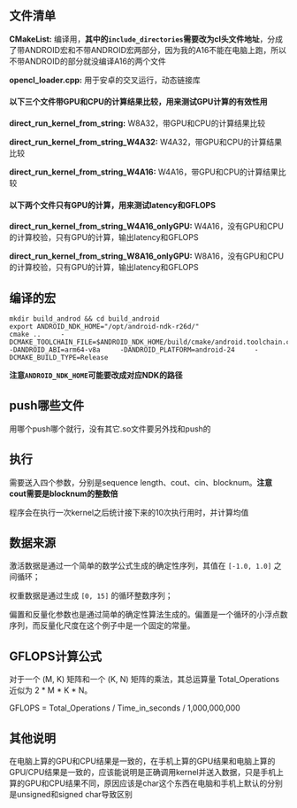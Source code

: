 ## 文件清单

**CMakeList:** 编译用，**其中的`include_directories`需要改为cl头文件地址**，分成了带ANDROID宏和不带ANDROID宏两部分，因为我的A16不能在电脑上跑，所以不带ANDROID的部分就没编译A16的两个文件

**opencl_loader.cpp:** 用于安卓的交叉运行，动态链接库

#### 以下三个文件带GPU和CPU的计算结果比较，用来测试GPU计算的有效性用

**direct_run_kernel_from_string:** W8A32，带GPU和CPU的计算结果比较

**direct_run_kernel_from_string_W4A32:** W4A32，带GPU和CPU的计算结果比较  

**direct_run_kernel_from_string_W4A16:** W4A16，带GPU和CPU的计算结果比较  

#### 以下两个文件只有GPU的计算，用来测试latency和GFLOPS

**direct_run_kernel_from_string_W4A16_onlyGPU:** W4A16，没有GPU和CPU的计算校验，只有GPU的计算，输出latency和GFLOPS

**direct_run_kernel_from_string_W8A16_onlyGPU:** W8A16，没有GPU和CPU的计算校验，只有GPU的计算，输出latency和GFLOPS

## 编译的宏

```
mkdir build_androd && cd build_android
export ANDROID_NDK_HOME="/opt/android-ndk-r26d/"
cmake ..     -DCMAKE_TOOLCHAIN_FILE=$ANDROID_NDK_HOME/build/cmake/android.toolchain.cmake     -DANDROID_ABI=arm64-v8a     -DANDROID_PLATFORM=android-24     -DCMAKE_BUILD_TYPE=Release
```

**注意`ANDROID_NDK_HOME`可能要改成对应NDK的路径**

## push哪些文件

用哪个push哪个就行，没有其它.so文件要另外找和push的

## 执行

需要送入四个参数，分别是sequence length、cout、cin、blocknum。**注意cout需要是blocknum的整数倍**

程序会在执行一次kernel之后统计接下来的10次执行用时，并计算均值

## 数据来源

激活数据是通过一个简单的数学公式生成的确定性序列，其值在 `[-1.0, 1.0]` 之间循环；

权重数据是通过生成 `[0, 15]` 的循环整数序列；

偏置和反量化参数也是通过简单的确定性算法生成的。偏置是一个循环的小浮点数序列，而反量化尺度在这个例子中是一个固定的常量。

## GFLOPS计算公式

对于一个 (M, K) 矩阵和一个 (K, N) 矩阵的乘法，其总运算量 Total_Operations 近似为 2 * M * K * N。

GFLOPS = Total_Operations / Time_in_seconds / 1,000,000,000

## 其他说明

在电脑上算的GPU和CPU结果是一致的，在手机上算的GPU结果和电脑上算的GPU/CPU结果是一致的，应该能说明是正确调用kernel并送入数据，只是手机上算的GPU和CPU结果不同，原因应该是char这个东西在电脑和手机上默认的分别是unsigned和signed char导致区别
